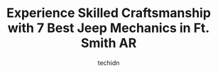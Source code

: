 ---
layout: ampstory
image: https://images.unsplash.com/photo-1653047256226-5abbfa82f1d7?ixlib=rb-4.0.3&ixid=MnwxMjA3fDB8MHxwaG90by1wYWdlfHx8fGVufDB8fHx8&auto=format&fit=crop&w=640&h=853&q=80
author: techidn
featured: false
description: Searching for the finest Jeep Mechanic in Ft. Smith AR, USA? Look no further than the 7 best Jeep Mechanic in the area, where youll find a team of highly qualified professionals ready to ha
title: Experience Skilled Craftsmanship with 7 Best Jeep Mechanics in Ft. Smith AR
cover:
   title: Experience Skilled Craftsmanship with 7 Best Jeep Mechanics in Ft. Smith AR
   subtitle: Rickpate
   background: https://images.unsplash.com/photo-1653047256226-5abbfa82f1d7?ixlib=rb-4.0.3&ixid=MnwxMjA3fDB8MHxwaG90by1wYWdlfHx8fGVufDB8fHx8&auto=format&fit=crop&w=640&h=853&q=80

pages: 
 - layout: thirds
   top: <h1>#1 Meineke Car Care Center</h1>
   bottom: "<p>I had a great experience getting my brake pads changed here! The staff dealt with me honestly, which has been a big issue with other auto repair shops in the area! I reco</p>"
   background: https://www.knot35.com/toplist/wp-content/uploads/2023/06/best-jeep-mechanic-1-in-ft-smith-ar-1685832420.jpeg
   backgroundblur: true
 - layout: thirds
   top: <h1>#2 Walkers Auto Repair & Towing</h1>
   bottom: "<p>2911 Grand Ave, Fort Smith, AR 72901, United States</p>"
   background: https://www.knot35.com/toplist/wp-content/uploads/2023/06/best-jeep-mechanic-2-in-ft-smith-ar-1685832421.jpeg
   cta:
      link: https://www.knot35.com/toplist/experience-skilled-craftsmanship-with-7-best-jeep-mechanics-in-ft-smith-ar/
      text: Experience Skilled Craftsmanship with 7 Best Jeep Mechanics in Ft. Smith AR
 - layout: thirds
   top: <h1>#3 Jodys Auto Service Centers</h1>
   bottom: "<p>810 Phoenix Ave #7810, Fort Smith, AR 72901, United States</p>"
   background: https://www.knot35.com/toplist/wp-content/uploads/2023/06/best-jeep-mechanic-3-in-ft-smith-ar-1685832421.jpeg
   cta:
      link: https://www.knot35.com/toplist/experience-skilled-craftsmanship-with-7-best-jeep-mechanics-in-ft-smith-ar/
      text: Experience Skilled Craftsmanship with 7 Best Jeep Mechanics in Ft. Smith AR
 - layout: thirds
   top: <h1>#4 Johns Auto Center</h1>
   bottom: "<p>2501 N 50th St, Fort Smith, AR 72904, United States</p>"
   background: https://images.unsplash.com/photo-1527067829737-402993088e6b?ixlib=rb-4.0.3&ixid=MnwxMjA3fDB8MHxwaG90by1wYWdlfHx8fGVufDB8fHx8&auto=format&fit=crop&w=640&h=853&q=80
   cta:
      link: https://www.knot35.com/toplist/experience-skilled-craftsmanship-with-7-best-jeep-mechanics-in-ft-smith-ar/
      text: Experience Skilled Craftsmanship with 7 Best Jeep Mechanics in Ft. Smith AR
 - layout: thirds
   top: <h1>#5 Jodys Auto Service Centers</h1>
   bottom: "<p>3015 Towson Ave, Fort Smith, AR 72901, United States</p>"
   background: https://images.unsplash.com/photo-1496096265110-f83ad7f96608?ixlib=rb-4.0.3&ixid=MnwxMjA3fDB8MHxwaG90by1wYWdlfHx8fGVufDB8fHx8&auto=format&fit=crop&w=640&h=853&q=80
   cta:
      link: https://www.knot35.com/toplist/experience-skilled-craftsmanship-with-7-best-jeep-mechanics-in-ft-smith-ar/
      text: Experience Skilled Craftsmanship with 7 Best Jeep Mechanics in Ft. Smith AR
 - layout: thirds
   top: <h1>#6 Jim Grizzle Tire Co. Inc</h1>
   bottom: "<p>8821 Rogers Ave, Fort Smith, AR 72903, United States</p>"
   background: https://images.unsplash.com/photo-1540457036297-448b6b99e91c?ixlib=rb-4.0.3&ixid=MnwxMjA3fDB8MHxwaG90by1wYWdlfHx8fGVufDB8fHx8&auto=format&fit=crop&w=640&h=853&q=80
   cta:
      link: https://www.knot35.com/toplist/experience-skilled-craftsmanship-with-7-best-jeep-mechanics-in-ft-smith-ar/
      text: Experience Skilled Craftsmanship with 7 Best Jeep Mechanics in Ft. Smith AR
 - layout: thirds
   top: <h1>#7 Macks Auto Repair & Tow Service</h1>
   bottom: "<p>2400 N Albert Pike Ave, Fort Smith, AR 72904, United States</p>"
   background: https://images.unsplash.com/photo-1608501821300-4f99e58bba77?ixlib=rb-4.0.3&ixid=MnwxMjA3fDB8MHxwaG90by1wYWdlfHx8fGVufDB8fHx8&auto=format&fit=crop&w=640&h=853&q=80
   cta:
      link: https://www.knot35.com/toplist/experience-skilled-craftsmanship-with-7-best-jeep-mechanics-in-ft-smith-ar/
      text: Experience Skilled Craftsmanship with 7 Best Jeep Mechanics in Ft. Smith AR
 - layout: thirds
   middle: Continue reading...
   background: https://images.unsplash.com/photo-1533998839656-76f5e4b2bccb?ixlib=rb-4.0.3&ixid=MnwxMjA3fDB8MHxwaG90by1wYWdlfHx8fGVufDB8fHx8&auto=format&fit=crop&w=640&h=853&q=80
   cta:
      link: https://www.knot35.com/toplist/experience-skilled-craftsmanship-with-7-best-jeep-mechanics-in-ft-smith-ar/
      text: Experience Skilled Craftsmanship with 7 Best Jeep Mechanics in Ft. Smith AR
      
---
